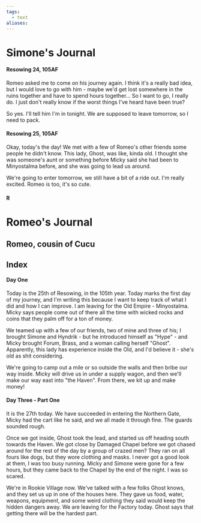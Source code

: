 ```yaml
---
tags:
  - text
aliases:
---
```


# Simone's Journal
#### Resowing 24, 105AF
Romeo asked me to come on his journey again. I think it's a really bad idea, but I would love to go with him - maybe we'd get lost somewhere in the ruins together and have to spend hours together... So I want to go, I really do. I just don't really know if the worst things I've heard have been true?

So yes. I'll tell him I'm in tonight. We are supposed to leave tomorrow, so I need to pack.

#### Resowing 25, 105AF
Okay, today's the day! We met with a few of Romeo's other friends some people he didn't know. This lady, Ghost, was like, kinda old. I thought she was someone's aunt or something before Micky said she had been to Minyostalma before, and she was going to lead us around.

We're going to enter tomorrow, we still have a bit of a ride out. I'm really excited. Romeo is too, it's so cute.

#### R

# Romeo's Journal
## Romeo, cousin of Cucu

## Index
#### Day One
Today is the 25th of Resowing, in the 105th year. Today marks the first day of my journey, and I'm writing this because I want to keep track of what I did and how I can improve. I am leaving for the Old Empire - Minyostalma. Micky says people come out of there all the time with wicked rocks and coins that they palm off for a ton of money.

We teamed up with a few of our friends, two of mine and three of his; I brought Simone and Hyndrik - but he introduced himself as "Hype" - and Micky brought Forum, Brass, and a woman calling herself "Ghost". Apparently, this lady has experience inside the Old, and I'd believe it - she's old as shit considering.

We're going to camp out a mile or so outside the walls and then bribe our way inside. Micky will drive us in under a supply wagon, and then we'll make our way east into "the Haven". From there, we kit up and make money!

#### Day Three - Part One
It is the 27th today. We have succeeded in entering the Northern Gate, Micky had the cart like he said, and we all made it through fine. The guards sounded rough. 

Once we got inside, Ghost took the lead, and started us off heading south towards the Haven. We got close by Damaged Chapel before we got chased around for the rest of the day by a group of crazed men? They ran on all fours like dogs, but they wore clothing and masks. I never got a good look at them, I was too busy running. Micky and Simone were gone for a few hours, but they came back to the Chapel by the end of the night. I was so scared.

We're in Rookie Village now. We've talked with a few folks Ghost knows, and they set us up in one of the houses here. They gave us food, water, weapons, equipment, and some weird clothing they said would keep the hidden dangers away. We are leaving for the Factory today. Ghost says that getting there will be the hardest part.